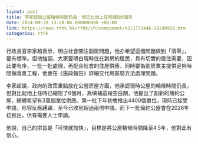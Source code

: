 ```yaml
---
layout: post
title: 李家超說公屋輪候時間仍長　惟已比他上任時縮短6個月
date: 2024-09-28 13:28:06.000000000 +08:00
link: https://news.rthk.hk/rthk/ch/component/k2/1772446-20240928.htm
categories: rthk
---
```


行政長官李家超表示，明白社會關注劏房問題，他亦希望這個問題做到「清零」，要有標準。但他強調，大家要明白現時住在劏房的居民，具有切實的居住需要，因此要有序，一批一批處理，再配合社會的住屋供應，同時要為劏房業主提供足夠時間做改善工程，他會在《施政報告》詳細交代用甚麼方法處理問題。

李家超說，政府的政策重點放在公營房屋方面，他承認現時公屋的輪候時間仍長，但對比起他上任時已縮短了6個月，為填補這段空白期，他提出了創新的簡約公屋，總體希望有3萬個單位供應。第一批下年初會推出4400個單位，現時已接受申請，形容反應踴躍，至今已收到超過兩倍申請。而下一批簡約公屋會在2026年初推出，供有需要人士申請。

他說，自己的宗旨是「可快就加快」，目標是將公屋輪候時間降至4.5年，他對此有信心。
